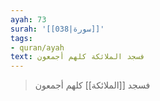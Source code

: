 ```yaml
---
ayah: 73
surah: '[[038|سورة]]'
tags:
- quran/ayah
text: فسجد الملائكة كلهم أجمعون
---
```

> فسجد [[الملائكة]] كلهم أجمعون
